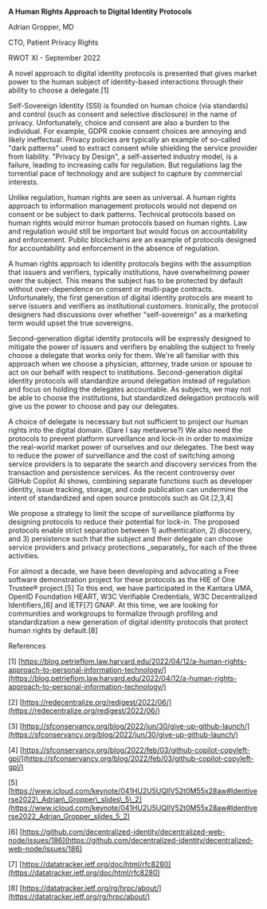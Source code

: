 **A Human Rights Approach to Digital Identity Protocols**

Adrian Gropper, MD

CTO, Patient Privacy Rights

RWOT XI - September 2022

A novel approach to digital identity protocols is presented that gives market power to the human subject of identity-based interactions through their ability to choose a delegate.[1]

Self-Sovereign Identity (SSI) is founded on human choice (via standards) and control (such as consent and selective disclosure) in the name of privacy. Unfortunately, choice and consent are also a burden to the individual. For example, GDPR cookie consent choices are annoying and likely ineffectual. Privacy policies are typically an example of so-called &quot;dark patterns&quot; used to extract consent while shielding the service provider from liability. &quot;Privacy by Design&quot;, a self-asserted industry model, is a failure, leading to increasing calls for regulation. But regulations lag the torrential pace of technology and are subject to capture by commercial interests.

Unlike regulation, human rights are seen as universal. A human rights approach to information management protocols would not depend on consent or be subject to dark patterns. Technical protocols based on human rights would mirror human protocols based on human rights. Law and regulation would still be important but would focus on accountability and enforcement. Public blockchains are an example of protocols designed for accountability and enforcement in the absence of regulation.

A human rights approach to identity protocols begins with the assumption that issuers and verifiers, typically institutions, have overwhelming power over the subject. This means the subject has to be protected by default without over-dependence on consent or multi-page contracts. Unfortunately, the first generation of digital identity protocols are meant to serve issuers and verifiers as institutional customers. Ironically, the protocol designers had discussions over whether &quot;self-sovereign&quot; as a marketing term would upset the true sovereigns.

Second-generation digital identity protocols will be expressly designed to mitigate the power of issuers and verifiers by enabling the subject to freely choose a delegate that works only for them. We&#39;re all familiar with this approach when we choose a physician, attorney, trade union or spouse to act on our behalf with respect to institutions. Second-generation digital identity protocols will standardize around delegation instead of regulation and focus on holding the delegates accountable. As subjects, we may not be able to choose the institutions, but standardized delegation protocols will give us the power to choose and pay our delegates.

A choice of delegate is necessary but not sufficient to project our human rights into the digital domain. (Dare I say metaverse?) We also need the protocols to prevent platform surveillance and lock-in in order to maximize the real-world market power of ourselves and our delegates. The best way to reduce the power of surveillance and the cost of switching among service providers is to separate the search and discovery services from the transaction and persistence services. As the recent controversy over GitHub Copilot AI shows, combining separate functions such as developer identity, issue tracking, storage, and code publication can undermine the intent of standardized and open source protocols such as Git.[2,3,4]

We propose a strategy to limit the scope of surveillance platforms by designing protocols to reduce their potential for lock-in. The proposed protocols enable strict separation between 1) authentication, 2) discovery, and 3) persistence such that the subject and their delegate can choose service providers and privacy protections \_separately\_ for each of the three activities.

For almost a decade, we have been developing and advocating a Free software demonstration project for these protocols as the HIE of One Trustee® project.[5] To this end, we have participated in the Kantara UMA, OpenID Foundation HEART, W3C Verifiable Credentials, W3C Decentralized Identifiers,[6] and IETF[7] GNAP. At this time, we are looking for communities and workgroups to formalize through profiling and standardization a new generation of digital identity protocols that protect human rights by default.[8]

References

[1] [https://blog.petrieflom.law.harvard.edu/2022/04/12/a-human-rights-approach-to-personal-information-technology/](https://blog.petrieflom.law.harvard.edu/2022/04/12/a-human-rights-approach-to-personal-information-technology/)

[2] [https://redecentralize.org/redigest/2022/06/](https://redecentralize.org/redigest/2022/06/)

[3] [https://sfconservancy.org/blog/2022/jun/30/give-up-github-launch/](https://sfconservancy.org/blog/2022/jun/30/give-up-github-launch/)

[4] [https://sfconservancy.org/blog/2022/feb/03/github-copilot-copyleft-gpl/](https://sfconservancy.org/blog/2022/feb/03/github-copilot-copyleft-gpl/)

[5] [https://www.icloud.com/keynote/041HU2U5UQlIV52t0M55x28aw#Identiverse2022\_Adrian\_Gropper\_slides\_5\_2](https://www.icloud.com/keynote/041HU2U5UQlIV52t0M55x28aw#Identiverse2022_Adrian_Gropper_slides_5_2)

[6] [https://github.com/decentralized-identity/decentralized-web-node/issues/186](https://github.com/decentralized-identity/decentralized-web-node/issues/186)

[7] [https://datatracker.ietf.org/doc/html/rfc8280](https://datatracker.ietf.org/doc/html/rfc8280)

[8] [https://datatracker.ietf.org/rg/hrpc/about/](https://datatracker.ietf.org/rg/hrpc/about/)
